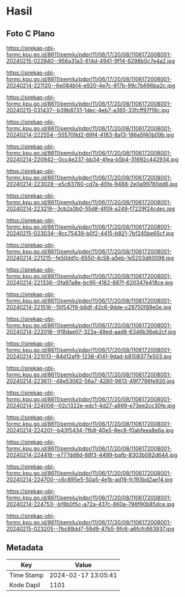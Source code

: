 # Hasil

## Foto C Plano

https://sirekap-obj-formc.kpu.go.id/8611/pemilu/pdpr/11/06/17/20/08/1106172008001-20240215-022840--956a31a3-614d-4941-9f14-6298b0c7e4a2.jpg

https://sirekap-obj-formc.kpu.go.id/8611/pemilu/pdpr/11/06/17/20/08/1106172008001-20240214-221120--6e084b14-e920-4e7c-917b-99c7b696ba2c.jpg

https://sirekap-obj-formc.kpu.go.id/8611/pemilu/pdpr/11/06/17/20/08/1106172008001-20240215-031437--b39b8731-1dec-4eb7-a365-33fcff97f19c.jpg

https://sirekap-obj-formc.kpu.go.id/8611/pemilu/pdpr/11/06/17/20/08/1106172008001-20240214-222554--555709d2-69f4-4183-8a13-186a5f40b09b.jpg

https://sirekap-obj-formc.kpu.go.id/8611/pemilu/pdpr/11/06/17/20/08/1106172008001-20240214-220942--0cc4e237-bb34-4fea-b5b4-31692c442934.jpg

https://sirekap-obj-formc.kpu.go.id/8611/pemilu/pdpr/11/06/17/20/08/1106172008001-20240214-223028--e5c63760-cd7a-40fe-9488-2e0a99780dd6.jpg

https://sirekap-obj-formc.kpu.go.id/8611/pemilu/pdpr/11/06/17/20/08/1106172008001-20240214-223219--3cb2a3b0-55d8-4f09-a249-f7229f24cdec.jpg

https://sirekap-obj-formc.kpu.go.id/8611/pemilu/pdpr/11/06/17/20/08/1106172008001-20240215-023034--8cc75439-b0f2-4415-b821-7bf245be65cf.jpg

https://sirekap-obj-formc.kpu.go.id/8611/pemilu/pdpr/11/06/17/20/08/1106172008001-20240214-221215--fe50dd1c-6550-4c58-a5eb-1e5203d60098.jpg

https://sirekap-obj-formc.kpu.go.id/8611/pemilu/pdpr/11/06/17/20/08/1106172008001-20240214-221336--0fa97a8e-bc95-4182-887f-620347e418ce.jpg

https://sirekap-obj-formc.kpu.go.id/8611/pemilu/pdpr/11/06/17/20/08/1106172008001-20240214-221516--15f547f9-b6df-42c6-9dde-c29750f89e0e.jpg

https://sirekap-obj-formc.kpu.go.id/8611/pemilu/pdpr/11/06/17/20/08/1106172008001-20240214-222018--918dae07-323a-49ed-aad8-6346b36eb2cf.jpg

https://sirekap-obj-formc.kpu.go.id/8611/pemilu/pdpr/11/06/17/20/08/1106172008001-20240214-221013--84d12af9-1238-4141-9dad-b8108377e503.jpg

https://sirekap-obj-formc.kpu.go.id/8611/pemilu/pdpr/11/06/17/20/08/1106172008001-20240214-223611--48e53062-56a7-4280-9613-49f7786fe920.jpg

https://sirekap-obj-formc.kpu.go.id/8611/pemilu/pdpr/11/06/17/20/08/1106172008001-20240214-224006--02c1322e-edc1-4d27-a999-e73ee2cc30fe.jpg

https://sirekap-obj-formc.kpu.go.id/8611/pemilu/pdpr/11/06/17/20/08/1106172008001-20240214-224201--b43f5434-7fb8-40e5-8ec8-f0abfeea8e6a.jpg

https://sirekap-obj-formc.kpu.go.id/8611/pemilu/pdpr/11/06/17/20/08/1106172008001-20240214-224418--e777dd8d-88f3-4499-bafb-8303b082d644.jpg

https://sirekap-obj-formc.kpu.go.id/8611/pemilu/pdpr/11/06/17/20/08/1106172008001-20240214-224700--c6c895e5-50a5-4e1b-ad19-fc193bd2ae14.jpg

https://sirekap-obj-formc.kpu.go.id/8611/pemilu/pdpr/11/06/17/20/08/1106172008001-20240214-224753--bf8b0f5c-a72a-437c-860a-796f90b85dce.jpg

https://sirekap-obj-formc.kpu.go.id/8611/pemilu/pdpr/11/06/17/20/08/1106172008001-20240215-023205--7bc89dd7-59d9-47b5-9fc6-a6fcfc663937.jpg


## Metadata

| Key        | Value               |
| ---------- | ------------------- |
| Time Stamp | 2024-02-17 13:05:41 |
| Kode Dapil | 1101                |



